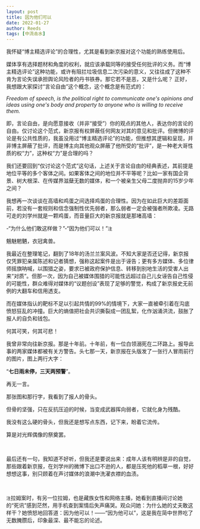 ```yaml
---
layout: post
title: 因为他们可以
date: 2022-01-27
author: Reeds
tags: [中流击水]
---
```


我怀疑“博主精选评论”的合理性，尤其是看到新京报对这个功能的熟练使用后。

媒体享有选择题材和角度的权利，就应该承载同等的接受任何批评的义务。而“博主精选评论”这种功能，或许有阻拦垃圾信息二次污染的意义，又往往成了这种不肯为言论失误承担舆论风险者的丹书铁券。那它若不是恶，又是什么呢？
正好，我想跟大家探讨“言论自由”这个概念，这个概念是有范式的：

*Freedom of speech, is the political right to communicate one's opinions and ideas using one's body and property to anyone who is willing to receive them.* 

即，言论自由，是向愿意接收（并非“接受”）你的观点的其他人，表达你的言论的自由。仅讨论这个范式，新京报有权屏蔽任何网友对其的意见和批评。但微博的评论是有公共性质的，我虽没用过“博主精选评论”的功能，但推想其逻辑和呈现，并非博主屏蔽了批评，而是博主向其他观众屏蔽了他所受的“批评”，是一种老大哥性质的权“力”，这种权“力”是合理的吗？

我们还要回到“仅讨论这个范式”这句话，上述关于言论自由的经典表述，其前提是地位平等的多个客体之间。如果客体之间的地位并不平等呢？比如一家有国企背景、树大根深、在传媒界滋蘖无数的媒体，和一个被亲生父母二度抛弃的15岁少年之间？

我想再一次谈谈在高墙和鸡蛋之间选择鸡蛋的合理性。因为在如此巨大的差距面前，若没有一套规则和信念强制性优先弱者，那么弱者一定会被强者所欺凌。无路可走的刘学州就是一颗鸡蛋，而音量巨大的新京报就是那堵高墙：

-“为什么他们敢这样做？”-“因为他们可以！”`注`

魑魅魍魉，衣冠禽兽。

我最近在整理笔记，翻到了18年的汤兰兰案风波。不知大家是否还记得，新京报仅凭罪犯亲属陈述和记者猜想，强称这起案件是出于诬告；更有多方媒体、多位律师摇旗呐喊，以围猎之姿，要求已被政府保护信息、转移到别地生活的受害人出来“对质”。但那一次，因为自己被媒体围猎的可能性远超过自己儿女诬告自己性侵的可能性，群众难得对媒体的“议题创设”表现了足够的警觉，构成了新京报史无前例的大翻车和信用透支。

而在媒体指认的靶标不足以引起共情的99%的情境下，大家一直被牵引着在沟底愤怒狂乱的冲撞。巨大的熵值把社会共识撕裂成一团乱絮，化作汹涌洪流，鼓胀了报人的自负和钱包。

何其可笑，何其可悲！

我曾非常向往新京报。那是十年前。十年前，有一位白领溺死在二环路上。报导此事的两家媒体都被有关方警告。头七那一天，新京报在头版发了一张行人冒雨前行的图片，图上两行大字：

“**七日雨未停，三天两预警**”。

再无一言。

那张图和那行字，我看到了报人的骨头。

但骨的坚强，只在反抗压迫的时候，当变成武器挥向弱者，它就化身为残酷。

我没有这么硬的骨头，但我还是想写点东西，记下来，盼着它流传。

算是对光辉偶像的祭奠罢。

<br>

最后还有一句，我知道不好听，但我还是要说出来：成年人该有明辨是非的自觉，那些跟着新京报，在刘学州的微博下出口不逊的人，都是压死他的稻草一根，好好想想这事，别只顾着在声讨媒体的浪潮中洗濯衣襟的血渍。

<br>

`注`拉姆案时，有另一位拉姆，也是藏族女性和网络主播，她看到直播间讨论她的“死讯”感到茫然，用手机查到案情后失声痛哭。观众问她：为什么她的丈夫敢这样干？她愤怒地回答道：因为他可以！——“因为他可以”，这是我在简中世界吃了无数腌臜后，印象最深、最不能忘的论述。